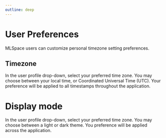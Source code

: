 ```yaml
---
outline: deep
---
```


# User Preferences

MLSpace users can customize personal timezone setting preferences.

## Timezone

In the user profile drop-down, select your preferred time zone. You may choose between your local time,
or Coordinated Universal Time (UTC). Your preference will be applied to all timestamps throughout the application.

# Display mode

In the user profile drop-down, select your preferred time zone. You may choose between a light or
dark theme. You preference will be applied across the application.
